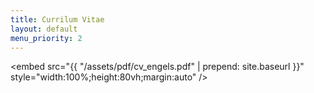 ```yaml
---
title: Currilum Vitae
layout: default
menu_priority: 2
---
```


<embed src="{{ "/assets/pdf/cv_engels.pdf" | prepend: site.baseurl }}" style="width:100%;height:80vh;margin:auto" />
